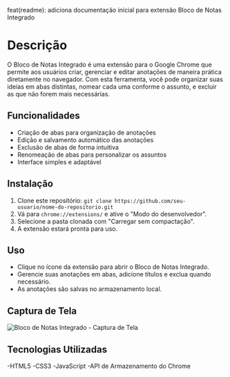 feat(readme): adiciona documentação inicial para extensão Bloco de Notas Integrado

# Descrição

O Bloco de Notas Integrado é uma extensão para o Google Chrome que permite aos usuários criar, gerenciar e editar anotações de maneira prática diretamente no navegador. Com esta ferramenta, você pode organizar suas ideias em abas distintas, nomear cada uma conforme o assunto, e excluir as que não forem mais necessárias.

## Funcionalidades

- Criação de abas para organização de anotações
- Edição e salvamento automático das anotações
- Exclusão de abas de forma intuitiva
- Renomeação de abas para personalizar os assuntos
- Interface simples e adaptável

## Instalação

1. Clone este repositório: `git clone https://github.com/seu-usuario/nome-do-repositorio.git`
2. Vá para `chrome://extensions/` e ative o "Modo do desenvolvedor".
3. Selecione a pasta clonada com "Carregar sem compactação".
4. A extensão estará pronta para uso.

## Uso

- Clique no ícone da extensão para abrir o Bloco de Notas Integrado.
- Gerencie suas anotações em abas, adicione títulos e exclua quando necessário.
- As anotações são salvas no armazenamento local.

## Captura de Tela

![Bloco de Notas Integrado - Captura de Tela](caminho/para/imagem.png)

## Tecnologias Utilizadas

-HTML5
-CSS3
-JavaScript
-API de Armazenamento do Chrome


